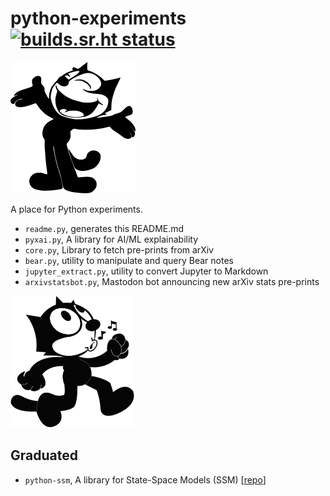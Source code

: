 
# python-experiments [![builds.sr.ht status](https://builds.sr.ht/~ruivieira/python-experiments.svg)](https://builds.sr.ht/~ruivieira/python-experiments?)

![felix](docs/felix.png)

A place for Python experiments.

* `readme.py`, generates this README.md
* `pyxai.py`, A library for AI/ML explainability
* `core.py`, Library to fetch pre-prints from arXiv
* `bear.py`, utility to manipulate and query Bear notes
* `jupyter_extract.py`, utility to convert Jupyter to Markdown
* `arxivstatsbot.py`, Mastodon bot announcing new arXiv stats pre-prints

![felix-graduated](docs/felix-graduated.png)
## Graduated
* `python-ssm`, A library for State-Space Models (SSM) [[repo](https://git.sr.ht/~ruivieira/python-ssm)]
